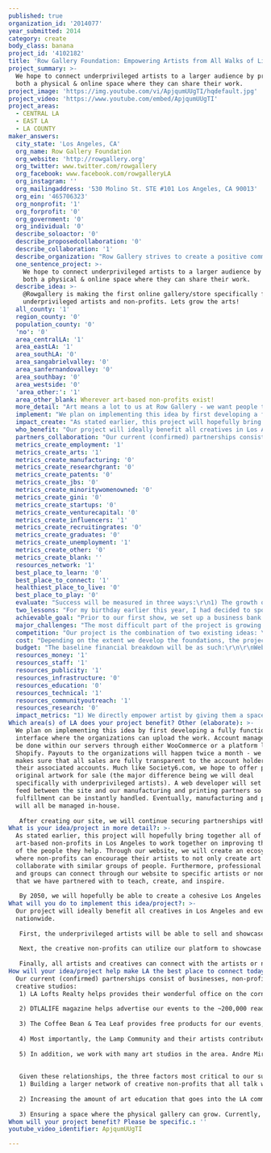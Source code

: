 ```yaml
---
published: true
organization_id: '2014077'
year_submitted: 2014
category: create
body_class: banana
project_id: '4102182'
title: 'Row Gallery Foundation: Empowering Artists from All Walks of Life'
project_summary: >-
  We hope to connect underprivileged artists to a larger audience by providing
  both a physical & online space where they can share their work.
project_image: 'https://img.youtube.com/vi/ApjqumUUgTI/hqdefault.jpg'
project_video: 'https://www.youtube.com/embed/ApjqumUUgTI'
project_areas:
  - CENTRAL LA
  - EAST LA
  - LA COUNTY
maker_answers:
  city_state: 'Los Angeles, CA'
  org_name: Row Gallery Foundation
  org_website: 'http://rowgallery.org'
  org_twitter: www.twitter.com/rowgallery
  org_facebook: www.facebook.com/rowgalleryLA
  org_instagram: ''
  org_mailingaddress: '530 Molino St. STE #101 Los Angeles, CA 90013'
  org_ein: '465706323'
  org_nonprofit: '1'
  org_forprofit: '0'
  org_government: '0'
  org_individual: '0'
  describe_soloactor: '0'
  describe_proposedcollaboration: '0'
  describe_collaboration: '1'
  describe_organization: "Row Gallery strives to create a positive community that promotes artists and their work that may typically be disregarded in society.\x03"
  one_sentence_project: >-
    We hope to connect underprivileged artists to a larger audience by providing
    both a physical & online space where they can share their work.
  describe_idea: >-
    @Rowgallery is making the first online gallery/store specifically for
    underprivileged artists and non-profits. Lets grow the arts!
  all_county: '1'
  region_county: '0'
  population_county: '0'
  'no': '0'
  area_centralLA: '1'
  area_eastLA: '1'
  area_southLA: '0'
  area_sangabrielvalley: '0'
  area_sanfernandovalley: '0'
  area_southbay: '0'
  area_westside: '0'
  'area_other:': '1'
  area_other_blank: Wherever art-based non-profits exist!
  more_detail: "Art means a lot to us at Row Gallery - we want people to share their work with the world, no matter who they are. From our physical gallery in Los Angeles to our online platform, we hope to provide a space where underprivileged artists can reach a wider audience.\r\n\r\nOur next step is to create an online platform where different LA art non-profits and their artists can come together to post and sell their work online. Not only will this generate profit for the members involved, but it will provide a single space where similar minds can exist. Row Gallery will hopefully create a community of creatives built on positive interactions. With everyone’s encouragement and support, art can spur positive change, one community at a time."
  implement: "We plan on implementing this idea by first developing a fully functional interface where the organizations can upload the work. Account management will be done within our servers through either WooCommerce or a platform like Shopify. Payouts to the organizations will happen twice a month - we always makes sure that all sales are fully transparent to the account holders and their associated accounts. Much like Society6.com, we hope to offer prints and original artwork for sale (the major difference being we will deal specifically with underprivileged artists). A web developer will set up an API feed between the site and our manufacturing and printing partners so fulfillment can be instantly handled. Eventually, manufacturing and printing will all be managed in-house.\r\n\r\nAfter creating our site, we will continue securing partnerships with creative non-profits, foster homes, and any other foundation that supports disadvantaged artists to expand our gallery. Brochures, videos, and financial statements will all be made available to strengthen our pitch."
  impact_create: "As stated earlier, this project will hopefully bring together all of the art-based non-profits in Los Angeles to work together on improving the lives of the people they help. Through our website, we will create an ecosystem where non-profits can encourage their artists to not only create art but collaborate with similar groups of people. Furthermore, professional artists and groups can connect through our website to specific artists or non-profits that we have partnered with to teach, create, and inspire. \r\n\r\nBy 2050, we will hopefully be able to create a cohesive Los Angeles art unit, where creativity comes from all parts of Los Angeles and in different form of collaborations. Not only will we become a permanent gallery for artists and creative organizations, but a powerful support system as well."
  who_benefit: "Our project will ideally benefit all creatives in Los Angeles and eventually nationwide. \r\n\r\nFirst, the underprivileged artists will be able to sell and showcase their work on our website at all times of the day, giving them the ability to independently present their work to anyone with internet access. Non-profits will be able to upload the work for the artists.\r\n\r\nNext, the creative non-profits can utilize our platform to showcase what they do. Each organization can have a biography and link to their own site, and if any of them want to reach out to each other, its as simple as clicking a button.\r\n\r\nFinally, all artists and creatives can connect with the artists or non-profits directly through our site. With proper funding, we can even host large scale collaborations, fundraisers, or art events that span all social groups."
  partners_collaboration: "Our current (confirmed) partnerships consist of businesses, non-profits, and creative studios:\r\n1) LA Lofts Realty helps provides their wonderful office on the corner of 6th and Spring twice a year on Art Walk for us to showcase the works of professional and underprivileged artists in a physical space.\r\n\r\n2) DTLALIFE magazine helps advertise our events to the ~200,000 readers they have. Similarly, the Downtown Art Walk featured us on their website's front page for our first show to help raise awareness.\r\n\r\n3) The Coffee Bean & Tea Leaf provides free products for our events, which helps volunteers stay in top shape and the visitors to enjoy great coffee during the shows. Through their connections, NeuroGum connects Row Gallery with UCLA doctors to help tackle mental health from a medical perspective.\r\n\r\n4) Most importantly, the Lamp Community and their artists contribute their amazing artwork to the shows. We have showcased and sold their work and are looking forward to collaborating with them through our online platform as well. Furthermore, many volunteers that work with Lamp help us on our projects, giving us further support.\r\n\r\n5) In addition, we work with many art studios in the area. Andre Miripolsky, Eva Napp, and Mary Woronov all showed their amazing artwork at our shows, boosting the amount of foot traffic that comes in. These spaces can also provide art printing services for our online store.\r\n\r\n\r\nGiven these relationships, the three factors most critical to our success are:\r\n1) Building a larger network of creative non-profits that all talk with each other. We want to expand Row Gallery because many creative non-profits fight for the same cause. If we come together, we can move one step closer to enriching lives.\r\n\r\n2) Increasing the amount of art education that goes into the LA community. Row Gallery hopes to provide the tools necessary to help empower people through art.\r\n\r\n3) Ensuring a space where the physical gallery can grow. Currently, there are no spaces in LA that specifically showcases artwork from both professionals and working artists. Why not change that?"
  metrics_create_employment: '1'
  metrics_create_arts: '1'
  metrics_create_manufacturing: '0'
  metrics_create_researchgrant: '0'
  metrics_create_patents: '0'
  metrics_create_jbs: '0'
  metrics_create_minoritywomenowned: '0'
  metrics_create_gini: '0'
  metrics_create_startups: '0'
  metrics_create_venturecapital: '0'
  metrics_create_influencers: '1'
  metrics_create_recruitingrates: '0'
  metrics_create_graduates: '0'
  metrics_create_unemployment: '1'
  metrics_create_other: '0'
  metrics_create_blank: ''
  resources_network: '1'
  best_place_to_learn: '0'
  best_place_to_connect: '1'
  healthiest_place_to_live: '0'
  best_place_to_play: '0'
  evaluate: "Success will be measured in three ways:\r\n1) The growth of the online platform. Through the partnerships we make with creative non-profits, foster homes, and different communities, we will be able to expand our online gallery. All artists will then be able to either sell or showcase their work, which brings up the second measure of success...\r\n\r\n2) Sales. Money, unfortunately, is a mandatory element in building any type of organization. We hope that artists on our platform can sell their work (either prints or originals). The majority will go back to the artist and the non-profit while we take a small commission to help us keep everything running properly!\r\n\r\n3) Communication between artists, non-profits, and third parties. We believe communication and use of the site from third parties will directly influence the above two metrics. We are hoping our site will become a network for people to connect and create."
  two_lessons: "For my birthday earlier this year, I had decided to spontaneously create an 8ft x 6ft canvas for different LA artists to collaborate on in Skid Row.  I had initially reached out three non-profits, all of whom turned me down. Finally, I found the amazing art project coordinator at Lamp Community who fully supported the idea. When the collaboration did happen, it was beautiful to see the different styles merge together, especially between the professionals and the Skid Row artists.\r\n\r\nIt's interesting to see that the majority of non-profits do not frequently communicate with each other. Very little collaboration occurs between non-profits despite all of them working towards similar goals. While the original thought process was to create some social network for non-profits specifically, it became clear that providing a platform for the underprivileged people they help will have a greater impact. Compared to the non-profits, it appeared that the struggle these people face are far more interconnected. Of course, as an artist, the medium of a gallery felt the clearest to me.\r\n\r\nSometimes, it feels an artist can only become a great artist through hardship (i.e. Van Gogh, Kahlo, etc.). Yet, through my experience, the process of working together can produce something different, new, and amazing on it's own. I believe this project has the potential to transform into something better as more non-profits and artists come together, bringing new ideas to the table."
  achievable_goal: "Prior to our first show, we set up a business bank account and our 501c3 status. Building the website will be the next big step!\r\n\r\nThe idea of an online art gallery/ store is not a new one - websites like Society6 and ImageKind have successfully created a business through this model. What makes us unique, however, is that our project focuses solely on non-profits and underprivileged artists, empowering our artists by connecting them with like-minded people, supporters, and other 501c3 organizations.\r\n\r\nThis being said, we have a pre-existing model that our web developers can follow. eCommerce software like Stripe, wooCommerce, or Shopify allow us to easily track sales and incorporate merchant account systems, and electronic API feeds can be sent to print shops that we have already worked with previously. This way, we would not need to carry inventory ourselves, and all printing jobs can be done on-demand through our manufacturing partners.\r\n\r\nBeginning with Lamp Community, we can begin implementing artwork and artists into our website, and continue to reach out to different creative organizations who will be interested in showcasing or selling work on rowgallery.org. We will create an intuitive uploading system for the non-profits so creating artist profiles and galleries will be hassle-free."
  major_challenges: "The most difficult part of the project is growing the online community until it becomes a sustainable system on its own. Since Row Gallery functions heavily on the artists and non-profits submitting work, developing partnerships with different creative organizations will be the biggest mountain to overcome. \r\n\r\nSecondly, there is always the problem of maintaining the website. Small bugs will inevitably arise. To prevent this, our web developer will need to keep the site running as smoothly as possible, looking over the flaws that may arise.\r\n\r\nFinally, in a business sense, we will need to always be on track to maintain the dialogue between the artists and the supporters. To facilitate this, the community will need to engage with the work the non-profits promote. Social media, publicity, and events created through collaborations can help sustain the artist-supporter-non-profit ecosystem."
  competition: "Our project is the combination of two existing ideas: \r\n1) An art-based non-profit that helps artists showcase at different locations while providing them with a space to do art (whether for therapy, fun, or work). For example, Lamp Art Project and Hart Gallery both provide an environment for the homeless to develop and display their work.\r\n\r\n2) A website where artists can sell prints or original work online. This includes websites like Imagekind, FineArtAmerica, and society6. Online galleries like Deviantart and flickr were used as inspiration also.\r\n\r\nWith our project, we would like to focus on being a platform that encourages and empowers artists who may be overlooked by society. Through our site, different organizations can come together to share not only their work, but their thoughts on how to increase awareness for the arts in tough communities. When a piece is sold, the majority of the money will return back to the artist (who also has full power to determine prices). A percentage will go back to their associated non-profit, while Row Gallery takes a small commission for operation costs. We hope by focusing in on these underprivileged communities and the non-profits that help them, we can offer greater opportunities."
  cost: "Depending on the extent we develop the foundations, the project pricing will vary. As of now, looking at development and upkeep costs, the overall project should cost around $60,000.  We can detail this more in the next question.\r\n\r\nAny additional cost will be covered through other grants, and hopefully through sales made on our website or physical gallery space. We successfully raised over $5000 on our Kickstarter, which helped set up our first show, current website, and all the business filing fees, while still having a significant amount left over. Thus, crowdsourcing can be an option as well."
  budget: "The baseline financial breakdown will be as such:\r\n\r\nWebsite development costs:\r\n1) Initial multi-store website development - $2500\r\n2) Incorporation of merchant account - Free (2.9% + .10 per transaction)\r\n3) Domain maintenance - $7.99/year\r\n4) Website domain hosting - $8.99/month or $107.88/year\r\n5) Hiring of part-time web developer for maintaining servers, updating website, etc. - ~$20,000/year\r\n6) A secure desktop computer used solely for website management and tracking sales - ~$1500\r\n7) Social media and publicity management via an assistant on zirtual.com - $199/month or $2388/year\r\n8) SEO work, done with the help of our friend - ~$500 \r\n\r\nAccounting/ Legal management:\r\n1) An accountant to help manage our funds - ~$100/hour used for just a several hours twice a month\r\n2) Sales tracking - done via WooCommerce software\r\n3) Legal management - Free due to our partnership with the PSM Law Firm's Charlie Shumaker\r\n\r\nProduct management:\r\n1) Art prints, iPhone cases, mug printing, etc. done on-demand through fulfillment services - Free (commission taken by company)\r\n2) See additional expenses in the case printing is done in-house\r\n\r\nPublicity/ Brochures/ Printing:\r\n1) Volunteers to help with events and outreach - Free\r\n2) Brochure creation and design work - Free\r\n\r\nMiscellaneous expenses:\r\n1) Office supplies, art supplies, transportation, etc. - $2000/year\r\n\r\nAdditional expenses (not necessary but beneficial):\r\n1) Large format printer to make prints in-house - $5500\r\n2) Archival matte printing paper rolls - ~$69.99 per 24\" x 100' roll\r\n3) A work space for our volunteers and web developers - $1000/ month\r\n4) A physical gallery space in Los Angeles to rent 4 months out of the year - ~$2000/month or $8000/year\r\n\r\nWe hope to recoup these costs through sales, events, and fundraisers."
  resources_money: '1'
  resources_staff: '1'
  resources_publicity: '1'
  resources_infrastructure: '0'
  resources_education: '0'
  resources_technical: '1'
  resources_communityoutreach: '1'
  resources_research: '0'
  impact_metrics: "1) We directly empower artist by giving them a space to sell, share, and connect with anyone who uses our website. Through the internet, these underprivileged artists can share their work online in a way they were never able to do before. The non-profits we partner with can help them upload and create a profile on our website, which they can easily pass along to others. Moreover, we will actively create opportunities for our artists!\r\n\r\n2) We hope to be the ones creating art establishments! As stated earlier, we want all types of artists engaging with different groups of people through our platform to bring their talents out into the LA community. Like Row Gallery's first pop-up show, we will fully support and encourage our artists to open up shows all over Los Angeles.\r\n\r\n3) We are hoping our site crosses social bounds so artists of all levels and societal classes can connect with each other. This will help bring different viewpoints from different people - and that's what collaboration is all about!\r\n\r\n4) As our non-profit develops, we can provide art related jobs to the formerly incarcerated. Much like Homeboy Industries, Row Gallery will eventually be able to manufacture our own products, such as art prints and canvases, in-house. Our organization's growth and employment rates will go hand-in-hand."
Which area(s) of LA does your project benefit? Other (elaborate): >-
  We plan on implementing this idea by first developing a fully functional
  interface where the organizations can upload the work. Account management will
  be done within our servers through either WooCommerce or a platform like
  Shopify. Payouts to the organizations will happen twice a month - we always
  makes sure that all sales are fully transparent to the account holders and
  their associated accounts. Much like Society6.com, we hope to offer prints and
  original artwork for sale (the major difference being we will deal
  specifically with underprivileged artists). A web developer will set up an API
  feed between the site and our manufacturing and printing partners so
  fulfillment can be instantly handled. Eventually, manufacturing and printing
  will all be managed in-house.
   
   After creating our site, we will continue securing partnerships with creative non-profits, foster homes, and any other foundation that supports disadvantaged artists to expand our gallery. Brochures, videos, and financial statements will all be made available to strengthen our pitch.
What is your idea/project in more detail?: >-
  As stated earlier, this project will hopefully bring together all of the
  art-based non-profits in Los Angeles to work together on improving the lives
  of the people they help. Through our website, we will create an ecosystem
  where non-profits can encourage their artists to not only create art but
  collaborate with similar groups of people. Furthermore, professional artists
  and groups can connect through our website to specific artists or non-profits
  that we have partnered with to teach, create, and inspire. 
   
   By 2050, we will hopefully be able to create a cohesive Los Angeles art unit, where creativity comes from all parts of Los Angeles and in different form of collaborations. Not only will we become a permanent gallery for artists and creative organizations, but a powerful support system as well.
What will you do to implement this idea/project?: >-
  Our project will ideally benefit all creatives in Los Angeles and eventually
  nationwide. 
   
   First, the underprivileged artists will be able to sell and showcase their work on our website at all times of the day, giving them the ability to independently present their work to anyone with internet access. Non-profits will be able to upload the work for the artists.
   
   Next, the creative non-profits can utilize our platform to showcase what they do. Each organization can have a biography and link to their own site, and if any of them want to reach out to each other, its as simple as clicking a button.
   
   Finally, all artists and creatives can connect with the artists or non-profits directly through our site. With proper funding, we can even host large scale collaborations, fundraisers, or art events that span all social groups.
How will your idea/project help make LA the best place to connect today? In LA2050?: >-
  Our current (confirmed) partnerships consist of businesses, non-profits, and
  creative studios:
   1) LA Lofts Realty helps provides their wonderful office on the corner of 6th and Spring twice a year on Art Walk for us to showcase the works of professional and underprivileged artists in a physical space.
   
   2) DTLALIFE magazine helps advertise our events to the ~200,000 readers they have. Similarly, the Downtown Art Walk featured us on their website's front page for our first show to help raise awareness.
   
   3) The Coffee Bean & Tea Leaf provides free products for our events, which helps volunteers stay in top shape and the visitors to enjoy great coffee during the shows. Through their connections, NeuroGum connects Row Gallery with UCLA doctors to help tackle mental health from a medical perspective.
   
   4) Most importantly, the Lamp Community and their artists contribute their amazing artwork to the shows. We have showcased and sold their work and are looking forward to collaborating with them through our online platform as well. Furthermore, many volunteers that work with Lamp help us on our projects, giving us further support.
   
   5) In addition, we work with many art studios in the area. Andre Miripolsky, Eva Napp, and Mary Woronov all showed their amazing artwork at our shows, boosting the amount of foot traffic that comes in. These spaces can also provide art printing services for our online store.
   
   
   Given these relationships, the three factors most critical to our success are:
   1) Building a larger network of creative non-profits that all talk with each other. We want to expand Row Gallery because many creative non-profits fight for the same cause. If we come together, we can move one step closer to enriching lives.
   
   2) Increasing the amount of art education that goes into the LA community. Row Gallery hopes to provide the tools necessary to help empower people through art.
   
   3) Ensuring a space where the physical gallery can grow. Currently, there are no spaces in LA that specifically showcases artwork from both professionals and working artists. Why not change that?
Whom will your project benefit? Please be specific.: ''
youtube_video_identifier: ApjqumUUgTI

---
```

